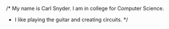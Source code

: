 
/* My name is Carl Snyder. I am in college for Computer Science.
* I like playing the guitar and creating circuits.
*/
